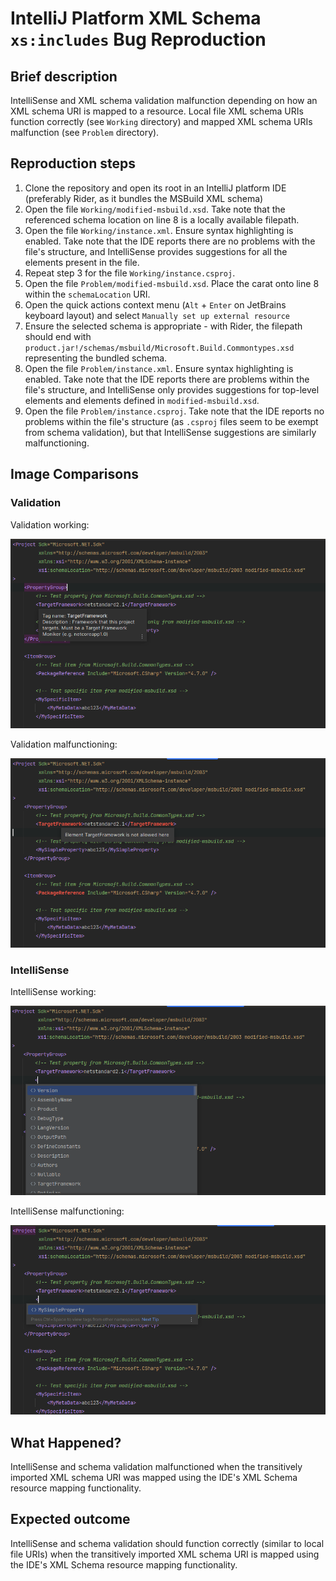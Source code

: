 # IntelliJ Platform XML Schema `xs:includes` Bug Reproduction

## Brief description

IntelliSense and XML schema validation malfunction depending on how an XML schema URI is mapped to a resource.
Local file XML schema URIs function correctly (see `Working` directory) and mapped XML schema URIs malfunction
(see `Problem` directory).

## Reproduction steps

1. Clone the repository and open its root in an IntelliJ platform IDE (preferably Rider, as it bundles the MSBuild
   XML schema)
2. Open the file `Working/modified-msbuild.xsd`. Take note that the referenced schema location on line 8
   is a locally available filepath. 
3. Open the file `Working/instance.xml`. Ensure syntax highlighting is enabled. Take note that the IDE reports
   there are no problems with the file's structure, and IntelliSense provides suggestions for all
   the elements present in the file.
4. Repeat step 3 for the file `Working/instance.csproj`.
5. Open the file `Problem/modified-msbuild.xsd`. Place the carat onto line 8 within the `schemaLocation` URI.
6. Open the quick actions context menu (`Alt` + `Enter` on JetBrains keyboard layout) and select `Manually set up external resource`
7. Ensure the selected schema is appropriate - with Rider, the filepath should end with `product.jar!/schemas/msbuild/Microsoft.Build.Commontypes.xsd`
   representing the bundled schema. 
8. Open the file `Problem/instance.xml`. Ensure syntax highlighting is enabled. Take note that the IDE reports
   there are problems within the file's structure, and IntelliSense only provides suggestions for top-level elements and 
   elements defined in `modified-msbuild.xsd`.
9. Open the file `Problem/instance.csproj`. Take note that the IDE reports no problems within the file's structure
   (as `.csproj` files seem to be exempt from schema validation), but that IntelliSense suggestions are similarly 
   malfunctioning. 

## Image Comparisons

### Validation

Validation working:

![validation-working.png](./.github/readme/validation-working.png)

Validation malfunctioning:

![validation-problem.png](./.github/readme/validation-problem.png)

### IntelliSense

IntelliSense working:

![intellisense-working.png](./.github/readme/intellisense-working.png)

IntelliSense malfunctioning:

![intellisense-problem.png](./.github/readme/intellisense-problem.png)

## What Happened?

IntelliSense and schema validation malfunctioned when the transitively imported XML schema URI was 
mapped using the IDE's XML Schema resource mapping functionality.

## Expected outcome

IntelliSense and schema validation should function correctly (similar to local file URIs) when the 
transitively imported XML schema URI is mapped using the IDE's XML Schema resource mapping functionality.
